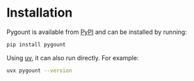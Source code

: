 # Installation

Pygount is available from [PyPI](https://pypi.python.org/pypi/pygount) and can be installed by running:

```bash
pip install pygount
```

Using [uv](https://docs.astral.sh/uv/), it can also run directly. For example:

```bash
uvx pygount --version
```
